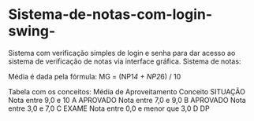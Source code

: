 # Sistema-de-notas-com-login-swing-
Sistema com verificação simples de login e senha para dar acesso ao sistema de verificação de notas via interface gráfica.
Sistema de notas:

Média é dada pela fórmula: MG = (NP1*4 + NP2*6) / 10

Tabela com os conceitos:
  Média de Aproveitamento             Conceito    SITUAÇÃO
  Nota entre 9,0 e 10                   A         APROVADO
  Nota entre 7,0 e 9,0                  B         APROVADO
  Nota entre 3,0 e 7,0                  C         EXAME
  Nota entre 0,0 e menor que 3,0        D         DP
